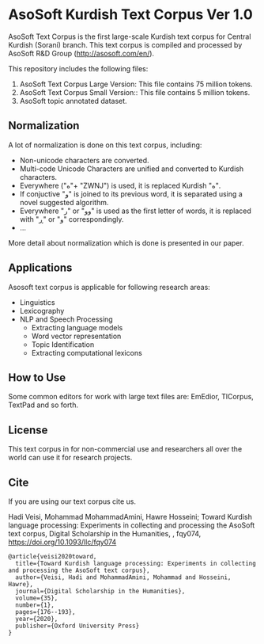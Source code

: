 
# AsoSoft Kurdish Text Corpus Ver 1.0
AsoSoft Text Corpus is the first large-scale Kurdish text corpus for Central Kurdish (Sorani) branch. This text corpus is compiled and processed by AsoSoft R&D Group (http://asosoft.com/en/). 

This repository includes the following files:
1. AsoSoft Text Corpus Large Version: This file contains 75 million tokens.
2. AsoSoft Text Corpus Small Version:: This file contains 5 million tokens.
3. AsoSoft topic annotated dataset.

## Normalization
A lot of normalization is done on this text corpus, including:
 - Non-unicode characters are converted.
 - Multi-code Unicode Characters are unified and converted to Kurdish characters.
 - Everywhere ("ه"+ "ZWNJ") is used, it is replaced Kurdish "ە".
 - If conjuctive "و"  is joined to its previous word, it is separated using a novel suggested algorithm.
 - Everywhere "ر" or "وو" is used as the first letter of words, it is replaced with "ڕ" or "و"  correspondingly.
 - ...
 
More detail about normalization which is done is presented in our paper.

## Applications
Asosoft text corpus is applicable for following research areas:

 -	Linguistics
 -	Lexicography
 -	NLP and Speech Processing
    - Extracting language models
    - Word vector representation
    - Topic Identification
    - Extracting computational lexicons

## How to Use
Some common editors for work with large text files are: EmEdior, TlCorpus, TextPad and so forth.

## License
This text corpus in for non-commercial use and researchers all over the world can use it for research projects.

##  Cite
If you are using our text corpus cite us.

Hadi Veisi, Mohammad MohammadAmini, Hawre Hosseini; Toward Kurdish language processing: Experiments in collecting and processing the AsoSoft text corpus, Digital Scholarship in the Humanities, , fqy074, https://doi.org/10.1093/llc/fqy074

~~~
@article{veisi2020toward,
  title={Toward Kurdish language processing: Experiments in collecting and processing the AsoSoft text corpus},
  author={Veisi, Hadi and MohammadAmini, Mohammad and Hosseini, Hawre},
  journal={Digital Scholarship in the Humanities},
  volume={35},
  number={1},
  pages={176--193},
  year={2020},
  publisher={Oxford University Press}
}
~~~
